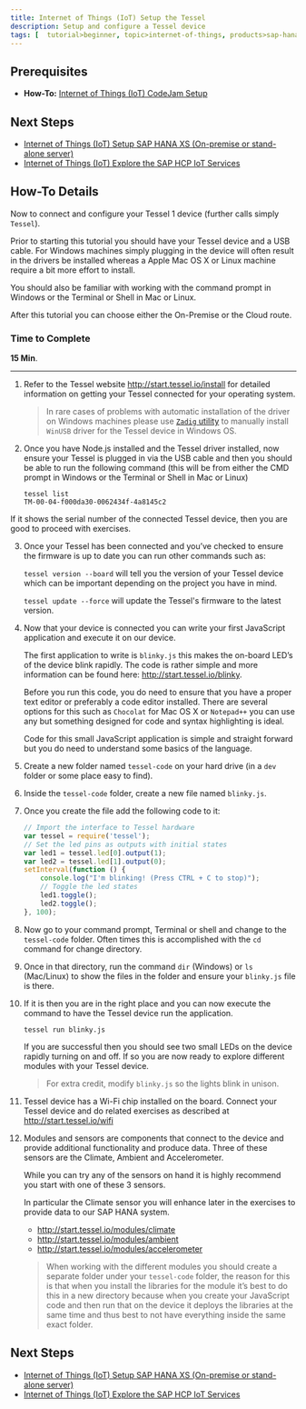 ```yaml
---
title: Internet of Things (IoT) Setup the Tessel
description: Setup and configure a Tessel device
tags: [  tutorial>beginner, topic>internet-of-things, products>sap-hana, products>sap-hana-cloud-platform, tutorial>how-to ]
---
```

## Prerequisites  
 - **How-To:** [Internet of Things (IoT) CodeJam Setup](http://go.sap.com/developer/tutorials/hcp-create-destination.html)

## Next Steps
 - [Internet of Things (IoT) Setup SAP HANA XS (On-premise or stand-alone server)](http://go.sap.com/developer/tutorials/iot-part2-hanaxs-setup.html)
 - [Internet of Things (IoT) Explore the SAP HCP IoT Services](http://go.sap.com/developer/tutorials/iot-part6-hcp-services.html)


## How-To Details
Now to connect and configure your Tessel 1 device (further calls simply `Tessel`).

Prior to starting this tutorial you should have your Tessel device and a USB cable. For Windows machines simply plugging in the device will often result in the drivers be installed whereas a Apple Mac OS X or Linux machine require a bit more effort to install.

You should also be familiar with working with the command prompt in Windows or the Terminal or Shell in Mac or Linux.

After this tutorial you can choose either the On-Premise or the Cloud route.


### Time to Complete
**15 Min**.

---

1. Refer to the Tessel website <http://start.tessel.io/install> for detailed information on getting your Tessel connected for your operating system.    

    >In rare cases of problems with automatic installation of the driver on Windows machines please use [`Zadig` utility](http://zadig.akeo.ie/) to manually install `WinUSB` driver for the Tessel device in Windows OS.

2. Once you have Node.js installed and the Tessel driver installed, now ensure your Tessel is plugged in via the USB cable and then you should be able to run the following command (this will be from either the CMD prompt in Windows or the Terminal or Shell in Mac or Linux)



    ```
    tessel list
    TM-00-04-f000da30-0062434f-4a8145c2
    ```
If it shows the serial number of the connected Tessel device, then you are good to proceed with exercises.


3. Once your Tessel has been connected and you’ve checked to ensure the firmware is up to date you can run other commands such as:

    `tessel version --board`
    will tell you the version of your Tessel device which can be important depending on the project you have in mind.

    `tessel update --force`
    will update the Tessel's firmware to the latest version.

2. Now that your device is connected you can write your first JavaScript application and execute it on our device.

    The first application to write is `blinky.js` this makes the on-board LED’s of the device blink rapidly. The code is rather simple and more information can be found here: <http://start.tessel.io/blinky>.

    Before you run this code, you do need to ensure that you have a proper text editor or preferably a code editor installed. There are several options for this such as `Chocolat` for Mac OS X or `Notepad++` you can use any but something designed for code and syntax highlighting is ideal.

    Code for this small JavaScript application is simple and straight forward but you do need to understand some basics of the language.

3. Create a new folder named `tessel-code` on your hard drive (in a `dev` folder or some place easy to find).

4. Inside the `tessel-code` folder, create a new file named `blinky.js`.


5. Once you create the file add the following code to it:

    ```javascript
    // Import the interface to Tessel hardware
    var tessel = require('tessel');
    // Set the led pins as outputs with initial states
    var led1 = tessel.led[0].output(1);
    var led2 = tessel.led[1].output(0);
    setInterval(function () {
        console.log("I'm blinking! (Press CTRL + C to stop)");
        // Toggle the led states
        led1.toggle();
        led2.toggle();
    }, 100);
    ```

6. Now go to your command prompt, Terminal or shell and change to the `tessel-code` folder. Often times this is accomplished with the `cd` command for change directory.

7. Once in that directory, run the command `dir` (Windows) or `ls` (Mac/Linux) to show the files in the folder and ensure your `blinky.js` file is there.


8. If it is then you are in the right place and you can now execute the command to have the Tessel device run the application.

    `tessel run blinky.js`

    If you are successful then you should see two small LEDs on the device rapidly turning on and off. If so you are now ready to explore different modules with your Tessel device.

    >For extra credit, modify `blinky.js` so the lights blink in unison.

9. Tessel device has a Wi-Fi chip installed on the board. Connect your Tessel device and do related exercises as described at <http://start.tessel.io/wifi>

10. Modules and sensors are components that connect to the device and provide additional functionality and produce data. Three of these sensors are the Climate, Ambient and Accelerometer.

    While you can try any of the sensors on hand it is highly recommend you start with one of these 3 sensors.

    In particular the Climate sensor you will enhance later in the exercises to provide data to our SAP HANA system.

    - <http://start.tessel.io/modules/climate>
    - <http://start.tessel.io/modules/ambient>
    - <http://start.tessel.io/modules/accelerometer>

    > When working with the different modules you should create a separate folder under your `tessel-code` folder, the reason for this is that when you install the libraries for the module it’s best to do this in a new directory because when you create your JavaScript code and then run that on the device it deploys the libraries at the same time and thus best to not have everything inside the same exact folder.

## Next Steps
 - [Internet of Things (IoT) Setup SAP HANA XS (On-premise or stand-alone server)](http://go.sap.com/developer/tutorials/iot-part2-hanaxs-setup.html)
 - [Internet of Things (IoT) Explore the SAP HCP IoT Services](http://go.sap.com/developer/tutorials/iot-part6-hcp-services.html)
